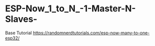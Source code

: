 # ESP-Now_1_to_N_-1-Master-N-Slaves-

Base Tutorial 
https://randomnerdtutorials.com/esp-now-many-to-one-esp32/
